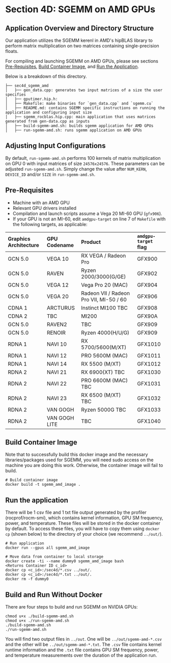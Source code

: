 # Section 4D: SGEMM on AMD GPUs

## Application Overview and Directory Structure

Our application utilizes the SGEMM kerenl in AMD's hipBLAS library to perform matrix multiplication on two matrices containing single-precision floats. 

For compiling and launching SGEMM on AMD GPUs, please see sections [Pre-Requisites](#pre-requisites), [Build Container Image](#build-container-image), and [Run the Application](#run-the-application).

Below is a breakdown of this directory. 
```
├── sec4d_sgemm_amd
│   ├── gen_data.cpp: generates two input matrices of a size the user specifies
│   ├── gputimer.hip.h: 
│   ├── Makefile: make binaries for `gen_data.cpp` and `sgemm.cu`
│   ├── README.md: contains SGEMM specific instructions on running the application and configuring input size
│   ├── sgemm_rocblas.hip.cpp: main application that uses matrices generated from gen-data.cpp as inputs
│   ├── build-sgemm-amd.sh: builds sgemm application for AMD GPUs
│   ├── run-sgemm-amd.sh: runs sgemm application on AMD GPUs
```

## Adjusting Input Configurations

By default, `run-sgemm-amd.sh` performs 100 kernels of matrix multiplication on GPU 0 
with input matrices of size `24576x24576`. These parameters can be adjusted `run-sgemm-amd.sh`. Simply change the value after `NUM_KERN`, `DEVICE_ID` and/or `SIZE` in `run-sgemm-amd.sh`. 

## Pre-Requisites
* Machine with an AMD GPU
* Relevant GPU drivers installed
* Compilation and launch scripts assume a Vega 20 MI-60 GPU (`gfx906`).
* If your GPU is not an MI-60, edit `amdgpu-target` on line 7 of `Makefile` with the following targets, as applicable: 


| Graphics Architecture   |	GPU Codename          | Product              |      `amdgpu-target` flag     | 
|:------------------------|:----------------------|:---------------------|:-------------------|
| GCN 5.0 | VEGA 10 | RX VEGA / Radeon Pro | GFX900 |
| GCN 5.0 | RAVEN        | Ryzen 2000/3000(G/GE)     | GFX902 |
| GCN 5.0 | VEGA 12   | Vega Pro 20 (MAC)          | GFX904 |
| GCN 5.0 | VEGA 20    | Radeon VII / Radeon Pro VII, MI-50 / 60 | GFX906 |
| CDNA 1  | ARCTURUS   | Instinct MI100 TBC         | GFX908 |
| CDNA 2  | TBC | MI200 | GFX90A
| GCN 5.0 | RAVEN2 	   | TBC                     | GFX909 |
| GCN 5.0 | RENOIR 	   | Ryzen 4000(H/U/G)          | GFX909 |
| RDNA 1  | NAVI 10    | RX 5700/5600(M/XT)         | GFX1010|
| RDNA 1  | NAVI 12    | PRO 5600M (MAC)            | GFX1011|
| RDNA 1  | NAVI 14    | RX 5500 (M/XT)             | GFX1012|
| RDNA 2  | NAVI 21    | RX 6900(XT) TBC            | GFX1030|
| RDNA 2  | NAVI 22    | PRO 6600M (MAC) TBC        | GFX1031|
| RDNA 2  | NAVI 23    | RX 6500 (M/XT) TBC         | GFX1032|
| RDNA 2  | VAN GOGH   | Ryzen 5000G TBC            | GFX1033|
| RDNA 2  | VAN GOGH LITE    | TBC                   | GFX1040|            

## Build Container Image
Note that to successfully build this docker image and the necessary libraries/packages used for SGEMM, you will
need sudo access on the machine you are doing this work. Otherwise, the container image will fail to build.
```
# Build container image
docker build -t sgemm_amd_image .
```

## Run the application
There will be 1 csv file and 1 txt file output generated by the profiler (rocprof/rocm-smi), which contains kernel information, GPU SM frequency, power, and temperature. These files will be stored in the docker container by default. To access these files, you will have to copy them using `docker cp` (shown below) to the directory of your choice (we recommend `../out/`).

```
# Run application
docker run --gpus all sgemm_amd_image

# Move data from container to local storage
docker create -ti --name dummy0 sgemm_amd_image bash
<Returns Container ID c_id>
docker cp <c_id>:/sec4d/*.csv ../out/.
docker cp <c_id>:/sec4d/*.txt ../out/.
docker rm -f dummy0
```

## Build and Run Without Docker

There are four steps to build and run SGEMM on NVIDIA GPUs:
```
chmod u+x ./build-sgemm-amd.sh
chmod u+x ./run-sgemm-amd.sh
./build-sgemm-amd.sh
./run-sgemm-amd.sh
```
You will find two output files in `../out`. One will be `../out/sgemm-amd-*.csv` and the other will be `../out/sgemm-amd-*.txt`. The `.csv` file contains kernel runtime information and the `.txt` file contains GPU SM frequency, power, and temperature measurements over the duration of the application run.